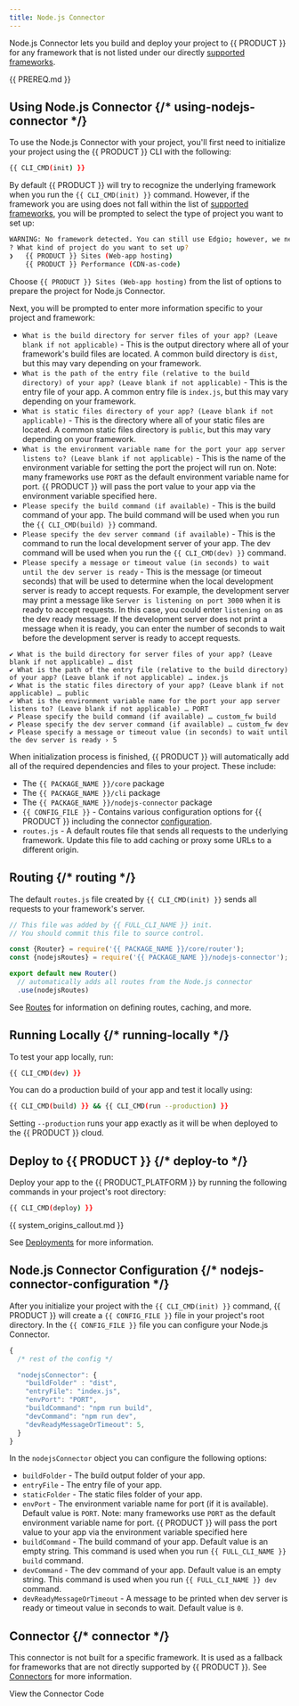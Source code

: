 ```yaml
---
title: Node.js Connector
---
```


Node.js Connector lets you build and deploy your project to {{ PRODUCT }} for any framework that is not listed under our directly [supported frameworks](/guides/sites_frameworks/getting_started#supported-frameworks).

{{ PREREQ.md }}

## Using Node.js Connector {/* using-nodejs-connector */}

To use the Node.js Connector with your project, you'll first need to initialize your project using the {{ PRODUCT }} CLI with the following:

```bash
{{ CLI_CMD(init) }}
```

By default {{ PRODUCT }} will try to recognize the underlying framework when you run the `{{ CLI_CMD(init) }}` command. However, if the framework you are using does not fall within the list of [supported frameworks](/guides/sites_frameworks/getting_started#supported-frameworks), you will be prompted to select the type of project you want to set up:

```bash
WARNING: No framework detected. You can still use Edgio; however, we need more information about your project.
? What kind of project do you want to set up?
❯   {{ PRODUCT }} Sites (Web-app hosting)
    {{ PRODUCT }} Performance (CDN-as-code)
```

Choose `{{ PRODUCT }} Sites (Web-app hosting)` from the list of options to prepare the project for Node.js Connector.

Next, you will be prompted to enter more information specific to your project and framework:

  - `What is the build directory for server files of your app? (Leave blank if not applicable)` - This is the output directory where all of your framework's build files are located. A common build directory is `dist`, but this may vary depending on your framework.
  - `What is the path of the entry file (relative to the build directory) of your app? (Leave blank if not applicable)` - This is the entry file of your app. A common entry file is `index.js`, but this may vary depending on your framework.
  - `What is static files directory of your app? (Leave blank if not applicable)` - This is the directory where all of your static files are located. A common static files directory is `public`, but this may vary depending on your framework.
  - `What is the environment variable name for the port your app server listens to? (Leave blank if not applicable)` - This is the name of the environment variable for setting the port the project will run on. Note: many frameworks use `PORT` as the default environment variable name for port. {{ PRODUCT }} will pass the port value to your app via the environment variable specified here.
  - `Please specify the build command (if available)` - This is the build command of your app. The build command will be used when you run the `{{ CLI_CMD(build) }}` command.
  - `Please specify the dev server command (if available)` - This is the command to run the local development server of your app. The dev command will be used when you run the `{{ CLI_CMD(dev) }}` command.
  - `Please specify a message or timeout value (in seconds) to wait until the dev server is ready` - This is the message (or timeout seconds) that will be used to determine when the local development server is ready to accept requests. For example, the development server may print a message like `Server is listening on port 3000` when it is ready to accept requests. In this case, you could enter `listening on` as the dev ready message. If the development server does not print a message when it is ready, you can enter the number of seconds to wait before the development server is ready to accept requests.

```plain
✔ What is the build directory for server files of your app? (Leave blank if not applicable) … dist
✔ What is the path of the entry file (relative to the build directory) of your app? (Leave blank if not applicable) … index.js
✔ What is the static files directory of your app? (Leave blank if not applicable) … public
✔ What is the environment variable name for the port your app server listens to? (Leave blank if not applicable) … PORT
✔ Please specify the build command (if available) … custom_fw build
✔ Please specify the dev server command (if available) … custom_fw dev
✔ Please specify a message or timeout value (in seconds) to wait until the dev server is ready › 5
```

When initialization process is finished, {{ PRODUCT }} will automatically add all of the required dependencies and files to your project. These include:

- The `{{ PACKAGE_NAME }}/core` package
- The `{{ PACKAGE_NAME }}/cli` package
- The `{{ PACKAGE_NAME }}/nodejs-connector` package
- `{{ CONFIG_FILE }}` - Contains various configuration options for {{ PRODUCT }} including the connector [configuration](#nodejs-connector-configuration).
- `routes.js` - A default routes file that sends all requests to the underlying framework. Update this file to add caching or proxy some URLs to a different origin.

## Routing {/* routing */}

The default `routes.js` file created by `{{ CLI_CMD(init) }}` sends all requests to your framework's server.

```js
// This file was added by {{ FULL_CLI_NAME }} init.
// You should commit this file to source control.

const {Router} = require('{{ PACKAGE_NAME }}/core/router');
const {nodejsRoutes} = require('{{ PACKAGE_NAME }}/nodejs-connector');

export default new Router()
  // automatically adds all routes from the Node.js connector
  .use(nodejsRoutes)
```

See [Routes](/guides/performance/cdn_as_code#routes) for information on defining routes, caching, and more.

## Running Locally {/* running-locally */}

To test your app locally, run:

```bash
{{ CLI_CMD(dev) }}
```

You can do a production build of your app and test it locally using:

```bash
{{ CLI_CMD(build) }} && {{ CLI_CMD(run --production) }}
```

Setting `--production` runs your app exactly as it will be when deployed to the {{ PRODUCT }} cloud.

## Deploy to {{ PRODUCT }} {/* deploy-to */}

Deploy your app to the {{ PRODUCT_PLATFORM }} by running the following commands in your project's root directory:

```bash
{{ CLI_CMD(deploy) }}
```

{{ system_origins_callout.md }}

See [Deployments](/guides/basics/deployments) for more information.

## Node.js Connector Configuration {/* nodejs-connector-configuration */}

After you initialize your project with the `{{ CLI_CMD(init) }}` command, {{ PRODUCT }} will create a `{{ CONFIG_FILE }}` file in your project's root directory. In the `{{ CONFIG_FILE }}` file you can configure your Node.js Connector.

```js filename="{{ CONFIG_FILE }}"
{
  /* rest of the config */

  "nodejsConnector": {
    "buildFolder" : "dist",
    "entryFile": "index.js",
    "envPort": "PORT",
    "buildCommand": "npm run build",
    "devCommand": "npm run dev",
    "devReadyMessageOrTimeout": 5,
  }
}
```

In the `nodejsConnector` object you can configure the following options:

- `buildFolder` - The build output folder of your app.
- `entryFile` - The entry file of your app.
- `staticFolder` - The static files folder of your app.
- `envPort` - The environment variable name for port (if it is available). Default value is `PORT`. Note: many frameworks use `PORT` as the default environment variable name for port. {{ PRODUCT }} will pass the port value to your app via the environment variable specified here
- `buildCommand` - The build command of your app. Default value is an empty string. This command is used when you run `{{ FULL_CLI_NAME }} build` command.
- `devCommand` - The dev command of your app. Default value is an empty string. This command is used when you run `{{ FULL_CLI_NAME }} dev` command.
- `devReadyMessageOrTimeout` - A message to be printed when dev server is ready or timeout value in seconds to wait. Default value is `0`.

## Connector {/* connector */}

This connector is not built for a specific framework. It is used as a fallback for frameworks that are not directly supported by {{ PRODUCT }}. See [Connectors](/guides/sites_frameworks/connectors) for more information.

<ButtonLink
  variant="stroke"
  type="code"
  withIcon={true}
  href="https://github.com/edgio-docs/edgio-connectors/tree/main/edgio-nodejs-connector">
  View the Connector Code
</ButtonLink>
